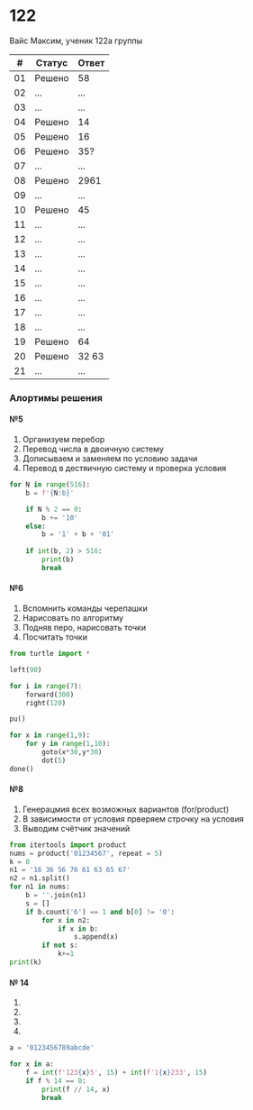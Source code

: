 # 122
Вайс Максим, ученик 122а группы

| # | Статус | Ответ |
| ------ | ------ | ------ |
| 01 | Решено | 58 |
| 02 | ... | ... |
| 03 | ... | ... |
| 04 | Решено | 14 |
| 05 | Решено | 16 |
| 06 | Решено | 35? |
| 07 | ... | ... |
| 08 | Решено | 2961 |
| 09 | ... | ... |
| 10 | Решено | 45 |
| 11 | ... | ... |
| 12 | ... | ... |
| 13 | ... | ... |
| 14 | ... | ... |
| 15 | ... | ... |
| 16 | ... | ... |
| 17 | ... | ... |
| 18 | ... | ... |
| 19 | Решено | 64 |
| 20 | Решено | 32 63 |
| 21 | ... | ... |




### Алортимы решения

#### №5

1. Организуем перебор
2. Перевод числа в двоичную систему
3. Дописываем и заменяем по условию задачи
4. Перевод в дестяичную систему и проверка условия

```python
for N in range(516):
    b = f'{N:b}'

    if N % 2 == 0: 
        b += '10'
    else:
        b = '1' + b + '01'
    
    if int(b, 2) > 516:
        print(b)
        break
```

#### №6

1. Вспомнить команды черепашки
2. Нарисовать по алгоритму
3. Подняв перо, нарисовать точки
4. Посчитать точки

```python
from turtle import *

left(90)

for i in range(7):
    forward(300)
    right(120)

pu()

for x in range(1,9):
    for y in range(1,10):
        goto(x*30,y*30)
        dot(5)
done()
```

#### №8

1. Генерацмия всех возможных вариантов (for/product)
2. В зависимости от условия прверяем строчку на условия
3. Выводим счётчик значений

```python
from itertools import product
nums = product('01234567', repeat = 5)
k = 0
n1 = '16 36 56 76 61 63 65 67'
n2 = n1.split()
for n1 in nums:
    b = ''.join(n1)
    s = []
    if b.count('6') == 1 and b[0] != '0':
        for x in n2:
            if x in b:
                s.append(x)
        if not s: 
            k+=1
print(k)
```

#### № 14

1. 
2. 
3.
4. 

```python
a = '0123456789abcde'

for x in a:
    f = int(f'123{x}5', 15) + int(f'1{x}233', 15)
    if f % 14 == 0:
        print(f // 14, x)
        break
```
